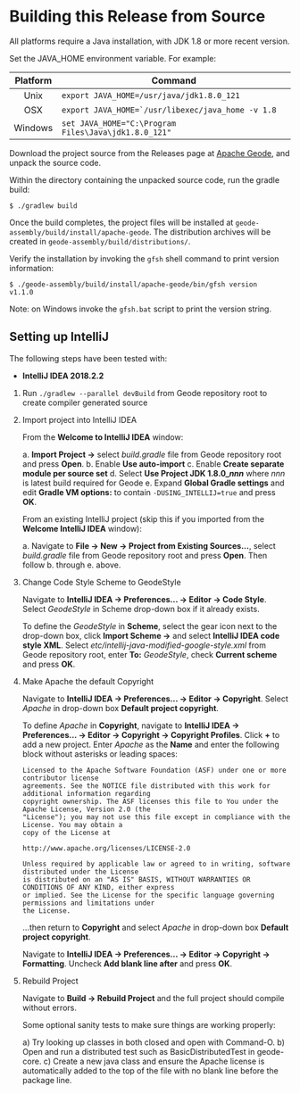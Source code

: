 # Building this Release from Source

All platforms require a Java installation, with JDK 1.8 or more recent version.

Set the JAVA\_HOME environment variable.  For example:

| Platform | Command |
| :---: | --- |
|  Unix    | ``export JAVA_HOME=/usr/java/jdk1.8.0_121``            |
|  OSX     | ``export JAVA_HOME=`/usr/libexec/java_home -v 1.8``    |
|  Windows | ``set JAVA_HOME="C:\Program Files\Java\jdk1.8.0_121"`` |

Download the project source from the Releases page at
[Apache Geode](http://geode.apache.org/releases/), and unpack the source code.

Within the directory containing the unpacked source code, run the gradle build:
```console
$ ./gradlew build
```

Once the build completes, the project files will be installed at
`geode-assembly/build/install/apache-geode`. The distribution archives will be
created in `geode-assembly/build/distributions/`.

Verify the installation by invoking the `gfsh` shell command to print version
information:
```console
$ ./geode-assembly/build/install/apache-geode/bin/gfsh version
v1.1.0
```

Note: on Windows invoke the `gfsh.bat` script to print the version string.

## Setting up IntelliJ

The following steps have been tested with:

* **IntelliJ IDEA 2018.2.2**

1. Run `./gradlew --parallel devBuild` from Geode repository root to create compiler generated source

2. Import project into IntelliJ IDEA

   From the **Welcome to IntelliJ IDEA** window:

   a. **Import Project ->** select *build.gradle* file from Geode repository root and press **Open**.
   b. Enable **Use auto-import**
   c. Enable **Create separate module per source set**
   d. Select **Use Project JDK 1.8.0_*nnn*** where *nnn* is latest build required for Geode
   e. Expand **Global Gradle settings** and edit **Gradle VM options:** to contain `-DUSING_INTELLIJ=true` and press **OK**.

   From an existing IntelliJ project (skip this if you imported from the **Welcome IntelliJ IDEA** window):

   a. Navigate to **File -> New -> Project from Existing Sources...**, select *build.gradle* file from Geode repository root and press **Open**. Then follow b. through e. above.

3. Change Code Style Scheme to GeodeStyle

   Navigate to **IntelliJ IDEA -> Preferences... -> Editor -> Code Style**. Select *GeodeStyle* in Scheme drop-down box if it already exists.

   To define the *GeodeStyle* in **Scheme**, select the gear icon next to the drop-down box, click **Import Scheme ->** and select **IntelliJ IDEA code style XML**. Select *etc/intellij-java-modified-google-style.xml* from Geode repository root, enter **To:** *GeodeStyle*, check **Current scheme** and press **OK**.

4. Make Apache the default Copyright

   Navigate to **IntelliJ IDEA -> Preferences... -> Editor -> Copyright**. Select *Apache* in drop-down box **Default project copyright**.

   To define *Apache* in **Copyright**, navigate to **IntelliJ IDEA -> Preferences... -> Editor -> Copyright -> Copyright Profiles**. Click **+** to add a new project. Enter *Apache* as the **Name** and enter the following block without asterisks or leading spaces:

   ```text
   Licensed to the Apache Software Foundation (ASF) under one or more contributor license
   agreements. See the NOTICE file distributed with this work for additional information regarding
   copyright ownership. The ASF licenses this file to You under the Apache License, Version 2.0 (the
   "License"); you may not use this file except in compliance with the License. You may obtain a
   copy of the License at

   http://www.apache.org/licenses/LICENSE-2.0

   Unless required by applicable law or agreed to in writing, software distributed under the License
   is distributed on an "AS IS" BASIS, WITHOUT WARRANTIES OR CONDITIONS OF ANY KIND, either express
   or implied. See the License for the specific language governing permissions and limitations under
   the License.
   ```

   ...then return to **Copyright** and select *Apache* in drop-down box **Default project copyright**.

   Navigate to **IntelliJ IDEA -> Preferences... -> Editor -> Copyright -> Formatting**. Uncheck **Add blank line after** and press **OK**.

5. Rebuild Project

   Navigate to **Build -> Rebuild Project** and the full project should compile without errors.

   Some optional sanity tests to make sure things are working properly:

   a) Try looking up classes in both closed and open with Command-O.
   b) Open and run a distributed test such as BasicDistributedTest in geode-core.
   c) Create a new java class and ensure the Apache license is automatically added to the top of the file with no blank line before the package line.
